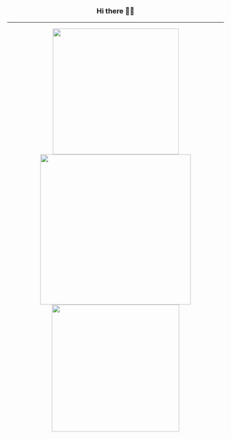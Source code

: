 <div align="center">
  <h3>Hi there ✌🏻</h3>
</div>
<hr>
<p align="center">
  <img width="293px" src="https://github-readme-stats.vercel.app/api/top-langs?username=rawat9&layout=compact&langs_count=6&theme=dark&hide_border=true"/>
  <img width="350px" src="https://github-readme-stats.vercel.app/api?username=rawat9&show_icons=true&theme=dark&count_private=true"/>
  <img width="296px" src="https://leetcode-stats-six.vercel.app/?username=anuragsrawat&theme=dark">
</p>
